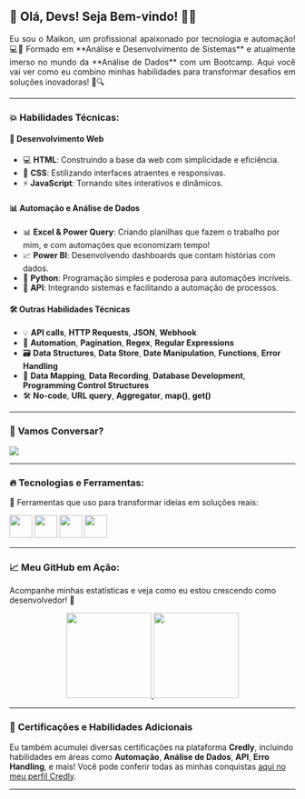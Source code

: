 ## 🚀 Olá, Devs! Seja Bem-vindo! 👨‍💻  
<p align="justify"> 
Eu sou o Maikon, um profissional apaixonado por tecnologia e automação! 💻🎯 Formado em **Análise e Desenvolvimento de Sistemas** e atualmente imerso no mundo da **Análise de Dados** com um Bootcamp. Aqui você vai ver como eu combino minhas habilidades para transformar desafios em soluções inovadoras! 🔧🔍
</p>

---

### 💥 Habilidades Técnicas:

#### 🚀 **Desenvolvimento Web**  
- 💻 **HTML**: Construindo a base da web com simplicidade e eficiência.  
- 🎨 **CSS**: Estilizando interfaces atraentes e responsivas.  
- ⚡ **JavaScript**: Tornando sites interativos e dinâmicos.

#### 📊 **Automação e Análise de Dados**  
- 📊 **Excel & Power Query**: Criando planilhas que fazem o trabalho por mim, e com automações que economizam tempo!  
- 📈 **Power BI**: Desenvolvendo dashboards que contam histórias com dados.  
- 🐍 **Python**: Programação simples e poderosa para automações incríveis.  
- 🔗 **API**: Integrando sistemas e facilitando a automação de processos.

#### 🛠️ **Outras Habilidades Técnicas**  
- 💡 **API calls**, **HTTP Requests**, **JSON**, **Webhook**  
- 🔄 **Automation**, **Pagination**, **Regex**, **Regular Expressions**  
- 🗃️ **Data Structures**, **Data Store**, **Date Manipulation**, **Functions**, **Error Handling**  
- 🔗 **Data Mapping**, **Data Recording**, **Database Development**, **Programming Control Structures**  
- 🛠️ **No-code**, **URL query**, **Aggregator**, **map()**, **get()**

---

### 📧 **Vamos Conversar?**  
<a align="center" href="mailto:mcharles784@gmail.com">
<img align="center" src="https://img.shields.io/badge/Gmail-D14836?style=for-the-badge&logo=gmail&logoColor=white" target="_blank">
</a>

---

### 🔥 Tecnologias e Ferramentas:

🔧 Ferramentas que uso para transformar ideias em soluções reais:

<p>
  <img src="https://cdn.jsdelivr.net/gh/devicons/devicon/icons/html5/html5-original.svg" width="40" height="40" class="tech-icon" /> 
  <img src="https://cdn.jsdelivr.net/gh/devicons/devicon/icons/css3/css3-original.svg" width="40" height="40" class="tech-icon" /> 
  <img src="https://cdn.jsdelivr.net/gh/devicons/devicon/icons/javascript/javascript-original.svg" width="40" height="40" class="tech-icon" /> 
  <img src="https://cdn.jsdelivr.net/gh/devicons/devicon/icons/python/python-original.svg" width="40" height="40" class="tech-icon" />
</p>

---

### 📈 **Meu GitHub em Ação**:  
Acompanhe minhas estatísticas e veja como eu estou crescendo como desenvolvedor! 🌱

<p align="center">
<a href="https://github.com/m4ik-crtl">
  <img height="150em" src="https://github-readme-stats-eight-theta.vercel.app/api?username=m4ik-crtl&show_icons=true&theme=dark&include_all_commits=true&count_private=true"/>
  <img height="150em" src="https://github-readme-stats-eight-theta.vercel.app/api/top-langs/?username=m4ik-crtl&layout=compact&langs_count=8&theme=dark"/>
</a>
</p>

---

### 🏅 **Certificações e Habilidades Adicionais**  
Eu também acumulei diversas certificações na plataforma **Credly**, incluindo habilidades em áreas como **Automação**, **Análise de Dados**, **API**, **Erro Handling**, e mais! Você pode conferir todas as minhas conquistas [aqui no meu perfil Credly](https://www.credly.com/users/maikon-silva).

---
